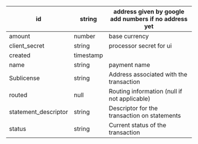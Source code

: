 | id                   | string    | address given by google add numbers if no address yet |
| -------------------- | --------- | ----------------------------------------------------- |
| amount               | number    | base currency                                         |
| client_secret        | string    | processor secret for ui                               |
| created              | timestamp |                                                       |
| name                 | string    | payment name                                          |
| Sublicense           | string    | Address associated with the transaction               |
| routed               | null      | Routing information (null if not applicable)          |
| statement_descriptor | string    | Descriptor for the transaction on statements          |
| status               | string    | Current status of the transaction                     |
